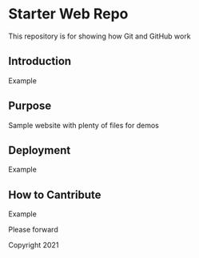 # Starter Web Repo

This repository is for showing how Git and GitHub work

## Introduction
Example 

## Purpose

Sample website with plenty of files for demos

## Deployment
Example


## How to Cantribute
Example

Please forward

Copyright 2021

